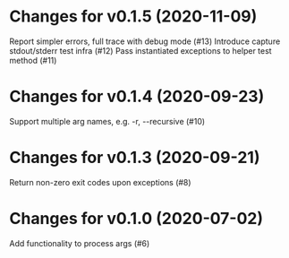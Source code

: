 # Changes for v0.1.5 (2020-11-09)
Report simpler errors, full trace with debug mode (#13)
Introduce capture stdout/stderr test infra (#12)
Pass instantiated exceptions to helper test method (#11)

# Changes for v0.1.4 (2020-09-23)
Support multiple arg names, e.g. -r, --recursive (#10)

# Changes for v0.1.3 (2020-09-21)
Return non-zero exit codes upon exceptions (#8)

# Changes for v0.1.0 (2020-07-02)
Add functionality to process args (#6)

